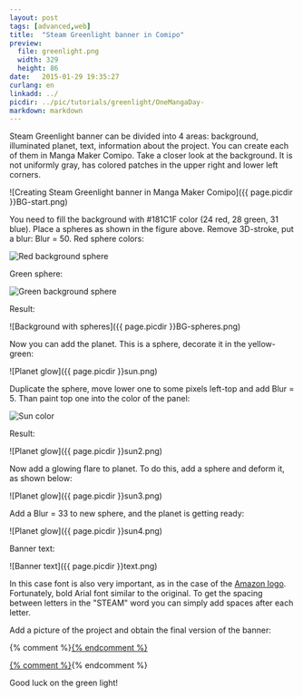 ```yaml
---
layout: post
tags: [advanced,web]
title:  "Steam Greenlight banner in Comipo"
preview: 
  file: greenlight.png
  width: 329
  height: 86
date:   2015-01-29 19:35:27
curlang: en
linkadd: ../
picdir: ../pic/tutorials/greenlight/OneMangaDay-
markdown: markdown
---
```


Steam Greenlight banner can be divided into 4 areas: background, illuminated planet, text, information about the project. You can create each of them in Manga Maker Comipo. Take a closer look at the background. It is not uniformly gray, has colored patches in the upper right and lower left corners.

![Creating Steam Greenlight banner in Manga Maker Comipo]({{ page.picdir }}BG-start.png)

You need to fill the background with #181C1F color (24 red, 28 green, 31 blue). Place a spheres as shown in the figure above. Remove  3D-stroke, put a blur: Blur = 50. Red sphere colors:

<img src="{{ page.picdir }}BG-red-sphere.png" alt="Red background sphere" class="imgshad">

Green sphere:

<img src="{{ page.picdir }}BG-green-sphere.png" alt="Green background sphere" class="imgshad">

Result:

![Background with spheres]({{ page.picdir }}BG-spheres.png)

Now you can add the planet. This is a sphere, decorate it in the yellow-green:

![Planet glow]({{ page.picdir }}sun.png)

Duplicate the sphere, move lower one to some pixels left-top and add Blur = 5. Than paint top one into the color of the panel:

<img src="{{ page.picdir }}sun-color.png" alt="Sun color" class="imgshad">

Result:

![Planet glow]({{ page.picdir }}sun2.png)

Now add a glowing flare to planet. To do this, add a sphere and deform it, as shown below:

![Planet glow]({{ page.picdir }}sun3.png)

Add a Blur = 33 to new sphere, and the planet is getting ready:

![Planet glow]({{ page.picdir }}sun4.png)

Banner text:

![Banner text]({{ page.picdir }}text.png)

In this case font is also very important, as in the case of the [Amazon logo](amazon-logo.html). Fortunately, bold Arial font similar to the original. To get the spacing between letters in the "STEAM" word you can simply add spaces after each letter.

Add a picture of the project and obtain the final version of the banner:

{% comment %}<a href="http://steamcommunity.com/sharedfiles/filedetails/?id=372656709" target="_blank">{% endcomment %}
<div class="greenLight-{% if page.curlang == "ru" %}ru{% else %}en{% endif %}" style="float: none; margin-left: auto; margin-right: auto"></div>
{% comment %}</a>{% endcomment %}

<div class="clear"></div>

Good luck on the green light!
